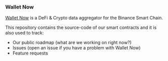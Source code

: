 ### Wallet Now

[Wallet Now](https://walletnow.net) is a DeFi & Crypto data aggregator for the Binance Smart Chain.

This repository contains the source-code of our smart contracts and it is also used to track:
 - Our public roadmap (what are we working on right now?)
 - Issues (open an issue if you have a problem with Wallet Now)
 - Feature requests

